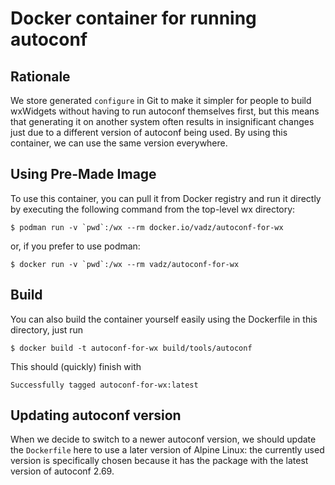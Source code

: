 # Docker container for running autoconf

## Rationale

We store generated `configure` in Git to make it simpler for people to build
wxWidgets without having to run autoconf themselves first, but this means that
generating it on another system often results in insignificant changes just due
to a different version of autoconf being used. By using this container, we can
use the same version everywhere.


## Using Pre-Made Image

To use this container, you can pull it from Docker registry and run it
directly by executing the following command from the top-level wx directory:

```shell
$ podman run -v `pwd`:/wx --rm docker.io/vadz/autoconf-for-wx
```

or, if you prefer to use podman:

```shell
$ docker run -v `pwd`:/wx --rm vadz/autoconf-for-wx
```


## Build

You can also build the container yourself easily using the Dockerfile in this
directory, just run

```shell
$ docker build -t autoconf-for-wx build/tools/autoconf
```

This should (quickly) finish with
```
Successfully tagged autoconf-for-wx:latest
```


## Updating autoconf version

When we decide to switch to a newer autoconf version, we should update the
`Dockerfile` here to use a later version of Alpine Linux: the currently used
version is specifically chosen because it has the package with the latest
version of autoconf 2.69.
